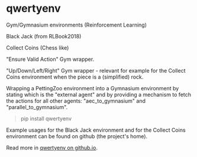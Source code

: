 # qwertyenv
Gym/Gymnasium environments (Reinforcement Learning)

Black Jack (from RLBook2018)

Collect Coins (Chess like)

"Ensure Valid Action" Gym wrapper.

"Up/Down/Left/Right" Gym wrapper - relevant for example for the Collect Coins environment when the piece is a (simplified) rock.

Wrapping a PettingZoo environment into a Gymnasium environment by stating which is the "external agent" and by providing a mechanism to fetch the actions for all other agents: "aec_to_gymnasium" and "parallel_to_gymnasium".

> pip install qwertyenv

Example usages for the Black Jack environment and for the Collect Coins environment can be found on github (the project's home).

Read more in [qwertyenv on github.io](https://zbenmo.github.io/qwertyenv).